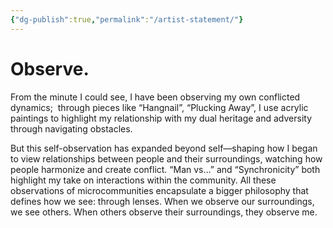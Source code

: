 ```yaml
---
{"dg-publish":true,"permalink":"/artist-statement/"}
---
```


# Observe.

From the minute I could see, I have been observing my own conflicted dynamics;  through pieces like “Hangnail”, “Plucking Away”, I use acrylic paintings to highlight my relationship with my dual heritage and adversity through navigating obstacles. 

But this self-observation has expanded beyond self—shaping how I began to view relationships between people and their surroundings, watching how people harmonize and create conflict. “Man vs…” and “Synchronicity” both highlight my take on interactions within the community. All these observations of microcommunities encapsulate a bigger philosophy that defines how we see: through lenses. When we observe our surroundings, we see others. When others observe their surroundings, they observe me.
